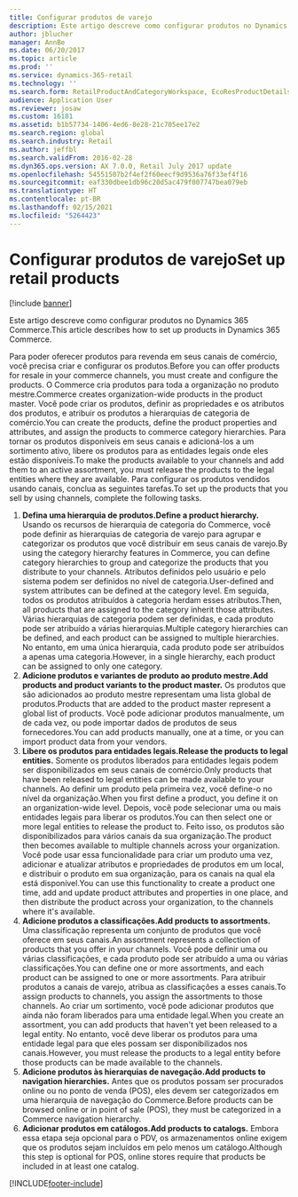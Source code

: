 ```yaml
---
title: Configurar produtos de varejo
description: Este artigo descreve como configurar produtos no Dynamics 365 Commerce.
author: jblucher
manager: AnnBe
ms.date: 06/20/2017
ms.topic: article
ms.prod: ''
ms.service: dynamics-365-retail
ms.technology: ''
ms.search.form: RetailProductAndCategoryWorkspace, EcoResProductDetails
audience: Application User
ms.reviewer: josaw
ms.custom: 16181
ms.assetid: b1b57734-1406-4ed6-8e28-21c705ee17e2
ms.search.region: global
ms.search.industry: Retail
ms.author: jeffbl
ms.search.validFrom: 2016-02-28
ms.dyn365.ops.version: AX 7.0.0, Retail July 2017 update
ms.openlocfilehash: 54551507b2f4ef2f60eecf9d9536a76f33ef4f16
ms.sourcegitcommit: eaf330dbee1db96c20d5ac479f007747bea079eb
ms.translationtype: HT
ms.contentlocale: pt-BR
ms.lasthandoff: 02/15/2021
ms.locfileid: "5264423"
---
```

# <a name="set-up-retail-products"></a><span data-ttu-id="672a4-103">Configurar produtos de varejo</span><span class="sxs-lookup"><span data-stu-id="672a4-103">Set up retail products</span></span>

[!include [banner](includes/banner.md)]

<span data-ttu-id="672a4-104">Este artigo descreve como configurar produtos no Dynamics 365 Commerce.</span><span class="sxs-lookup"><span data-stu-id="672a4-104">This article describes how to set up products in Dynamics 365 Commerce.</span></span>

<span data-ttu-id="672a4-105">Para poder oferecer produtos para revenda em seus canais de comércio, você precisa criar e configurar os produtos.</span><span class="sxs-lookup"><span data-stu-id="672a4-105">Before you can offer products for resale in your commerce channels, you must create and configure the products.</span></span> <span data-ttu-id="672a4-106">O Commerce cria produtos para toda a organização no produto mestre.</span><span class="sxs-lookup"><span data-stu-id="672a4-106">Commerce creates organization-wide products in the product master.</span></span> <span data-ttu-id="672a4-107">Você pode criar os produtos, definir as propriedades e os atributos dos produtos, e atribuir os produtos a hierarquias de categoria de comércio.</span><span class="sxs-lookup"><span data-stu-id="672a4-107">You can create the products, define the product properties and attributes, and assign the products to commerce category hierarchies.</span></span> <span data-ttu-id="672a4-108">Para tornar os produtos disponíveis em seus canais e adicioná-los a um sortimento ativo, libere os produtos para as entidades legais onde eles estão disponíveis.</span><span class="sxs-lookup"><span data-stu-id="672a4-108">To make the products available to your channels and add them to an active assortment, you must release the products to the legal entities where they are available.</span></span> <span data-ttu-id="672a4-109">Para configurar os produtos vendidos usando canais, conclua as seguintes tarefas.</span><span class="sxs-lookup"><span data-stu-id="672a4-109">To set up the products that you sell by using channels, complete the following tasks.</span></span>

1. <span data-ttu-id="672a4-110">**Defina uma hierarquia de produtos.**</span><span class="sxs-lookup"><span data-stu-id="672a4-110">**Define a product hierarchy.**</span></span> <span data-ttu-id="672a4-111">Usando os recursos de hierarquia de categoria do Commerce, você pode definir as hierarquias de categoria de varejo para agrupar e categorizar os produtos que você distribuir em seus canais de varejo.</span><span class="sxs-lookup"><span data-stu-id="672a4-111">By using the category hierarchy features in Commerce, you can define category hierarchies to group and categorize the products that you distribute to your channels.</span></span> <span data-ttu-id="672a4-112">Atributos definidos pelo usuário e pelo sistema podem ser definidos no nível de categoria.</span><span class="sxs-lookup"><span data-stu-id="672a4-112">User-defined and system attributes can be defined at the category level.</span></span> <span data-ttu-id="672a4-113">Em seguida, todos os produtos atribuídos à categoria herdam esses atributos.</span><span class="sxs-lookup"><span data-stu-id="672a4-113">Then, all products that are assigned to the category inherit those attributes.</span></span> <span data-ttu-id="672a4-114">Várias hierarquias de categoria podem ser definidas, e cada produto pode ser atribuído a várias hierarquias.</span><span class="sxs-lookup"><span data-stu-id="672a4-114">Multiple category hierarchies can be defined, and each product can be assigned to multiple hierarchies.</span></span> <span data-ttu-id="672a4-115">No entanto, em uma única hierarquia, cada produto pode ser atribuídos a apenas uma categoria.</span><span class="sxs-lookup"><span data-stu-id="672a4-115">However, in a single hierarchy, each product can be assigned to only one category.</span></span>
2. <span data-ttu-id="672a4-116">**Adicione produtos e variantes de produto ao produto mestre.**</span><span class="sxs-lookup"><span data-stu-id="672a4-116">**Add products and product variants to the product master.**</span></span> <span data-ttu-id="672a4-117">Os produtos que são adicionados ao produto mestre representam uma lista global de produtos.</span><span class="sxs-lookup"><span data-stu-id="672a4-117">Products that are added to the product master represent a global list of products.</span></span> <span data-ttu-id="672a4-118">Você pode adicionar produtos manualmente, um de cada vez, ou pode importar dados de produtos de seus fornecedores.</span><span class="sxs-lookup"><span data-stu-id="672a4-118">You can add products manually, one at a time, or you can import product data from your vendors.</span></span>
3. <span data-ttu-id="672a4-119">**Libere os produtos para entidades legais.**</span><span class="sxs-lookup"><span data-stu-id="672a4-119">**Release the products to legal entities.**</span></span> <span data-ttu-id="672a4-120">Somente os produtos liberados para entidades legais podem ser disponibilizados em seus canais de comércio.</span><span class="sxs-lookup"><span data-stu-id="672a4-120">Only products that have been released to legal entities can be made available to your channels.</span></span> <span data-ttu-id="672a4-121">Ao definir um produto pela primeira vez, você define-o no nível da organização.</span><span class="sxs-lookup"><span data-stu-id="672a4-121">When you first define a product, you define it on an organization-wide level.</span></span> <span data-ttu-id="672a4-122">Depois, você pode selecionar uma ou mais entidades legais para liberar os produtos.</span><span class="sxs-lookup"><span data-stu-id="672a4-122">You can then select one or more legal entities to release the product to.</span></span> <span data-ttu-id="672a4-123">Feito isso, os produtos são disponibilizados para vários canais da sua organização.</span><span class="sxs-lookup"><span data-stu-id="672a4-123">The product then becomes available to multiple channels across your organization.</span></span> <span data-ttu-id="672a4-124">Você pode usar essa funcionalidade para criar um produto uma vez, adicionar e atualizar atributos e propriedades de produtos em um local, e distribuir o produto em sua organização, para os canais na qual ela está disponível.</span><span class="sxs-lookup"><span data-stu-id="672a4-124">You can use this functionality to create a product one time, add and update product attributes and properties in one place, and then distribute the product across your organization, to the channels where it's available.</span></span>
4. <span data-ttu-id="672a4-125">**Adicione produtos a classificações.**</span><span class="sxs-lookup"><span data-stu-id="672a4-125">**Add products to assortments.**</span></span> <span data-ttu-id="672a4-126">Uma classificação representa um conjunto de produtos que você oferece em seus canais.</span><span class="sxs-lookup"><span data-stu-id="672a4-126">An assortment represents a collection of products that you offer in your channels.</span></span> <span data-ttu-id="672a4-127">Você pode definir uma ou várias classificações, e cada produto pode ser atribuído a uma ou várias classificações.</span><span class="sxs-lookup"><span data-stu-id="672a4-127">You can define one or more assortments, and each product can be assigned to one or more assortments.</span></span> <span data-ttu-id="672a4-128">Para atribuir produtos a canais de varejo, atribua as classificações a esses canais.</span><span class="sxs-lookup"><span data-stu-id="672a4-128">To assign products to channels, you assign the assortments to those channels.</span></span> <span data-ttu-id="672a4-129">Ao criar um sortimento, você pode adicionar produtos que ainda não foram liberados para uma entidade legal.</span><span class="sxs-lookup"><span data-stu-id="672a4-129">When you create an assortment, you can add products that haven't yet been released to a legal entity.</span></span> <span data-ttu-id="672a4-130">No entanto, você deve liberar os produtos para uma entidade legal para que eles possam ser disponibilizados nos canais.</span><span class="sxs-lookup"><span data-stu-id="672a4-130">However, you must release the products to a legal entity before those products can be made available to the channels.</span></span>
5. <span data-ttu-id="672a4-131">**Adicione produtos às hierarquias de navegação.**</span><span class="sxs-lookup"><span data-stu-id="672a4-131">**Add products to navigation hierarchies.**</span></span> <span data-ttu-id="672a4-132">Antes que os produtos possam ser procurados online ou no ponto de venda (POS), eles devem ser categorizados em uma hierarquia de navegação do Commerce.</span><span class="sxs-lookup"><span data-stu-id="672a4-132">Before products can be browsed online or in point of sale (POS), they must be categorized in a Commerce navigation hierarchy.</span></span>
6. <span data-ttu-id="672a4-133">**Adicionar produtos em catálogos.**</span><span class="sxs-lookup"><span data-stu-id="672a4-133">**Add products to catalogs.**</span></span> <span data-ttu-id="672a4-134">Embora essa etapa seja opcional para o PDV, os armazenamentos online exigem que os produtos sejam incluídos em pelo menos um catálogo.</span><span class="sxs-lookup"><span data-stu-id="672a4-134">Although this step is optional for POS, online stores require that products be included in at least one catalog.</span></span>


[!INCLUDE[footer-include](../includes/footer-banner.md)]